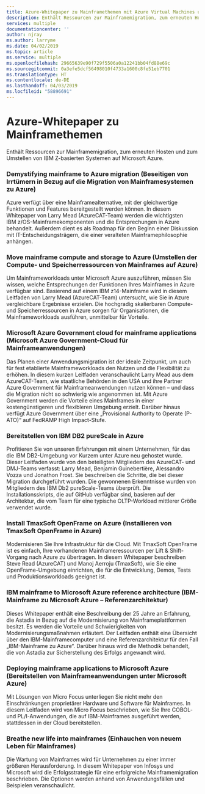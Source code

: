 ```yaml
---
title: Azure-Whitepaper zu Mainframethemen mit Azure Virtual Machines und Azure Storage
description: Enthält Ressourcen zur Mainframemigration, zum erneuten Hosten und zum Umstellen von IBM Z-basierten Systemen auf Microsoft Azure.
services: multiple
documentationcenter: ''
author: njray
ms.author: larryme
ms.date: 04/02/2019
ms.topic: article
ms.service: multiple
ms.openlocfilehash: 29665639e90f729f5506a0a12241bb04fd88e69c
ms.sourcegitcommit: 0a3efe5dcf56498010f4733a1600c8fe51eb7701
ms.translationtype: HT
ms.contentlocale: de-DE
ms.lasthandoff: 04/03/2019
ms.locfileid: "58896691"
---
```

# <a name="azure-white-papers-about-mainframe-topics"></a>Azure-Whitepaper zu Mainframethemen

Enthält Ressourcen zur Mainframemigration, zum erneuten Hosten und zum Umstellen von IBM Z-basierten Systemen auf Microsoft Azure.

### [<a name="demystifying-mainframe-to-azure-migration"></a>Demystifying mainframe to Azure migration (Beseitigen von Irrtümern in Bezug auf die Migration von Mainframesystemen zu Azure)](https://azure.microsoft.com/resources/demystifying-mainframe-to-azure-migration/)

Azure verfügt über eine Mainframealternative, mit der gleichwertige Funktionen und Features bereitgestellt werden können. In diesem Whitepaper von Larry Mead (AzureCAT-Team) werden die wichtigsten IBM z/OS-Mainframekomponenten und die Entsprechungen in Azure behandelt. Außerdem dient es als Roadmap für den Beginn einer Diskussion mit IT-Entscheidungsträgern, die einer veralteten Mainframephilosophie anhängen.

### [<a name="move-mainframe-compute-and-storage-to-azure"></a>Move mainframe compute and storage to Azure (Umstellen der Compute- und Speicherressourcen von Mainframes auf Azure)](https://azure.microsoft.com/resources/move-mainframe-compute-and-storage-to-azure/)

Um Mainframeworkloads unter Microsoft Azure auszuführen, müssen Sie wissen, welche Entsprechungen der Funktionen Ihres Mainframes in Azure verfügbar sind. Basierend auf einem IBM z14-Mainframe wird in diesem Leitfaden von Larry Mead (AzureCAT-Team) untersucht, wie Sie in Azure vergleichbare Ergebnisse erzielen. Die hochgradig skalierbaren Compute- und Speicherressourcen in Azure sorgen für Organisationen, die Mainframeworkloads ausführen, unmittelbar für Vorteile.

### [<a name="microsoft-azure-government-cloud-for-mainframe-applications"></a>Microsoft Azure Government cloud for mainframe applications (Microsoft Azure Government-Cloud für Mainframeanwendungen)](https://azure.microsoft.com/resources/microsoft-azure-government-cloud-for-mainframe-applications/)

Das Planen einer Anwendungsmigration ist der ideale Zeitpunkt, um auch für fest etablierte Mainframeworkloads den Nutzen und die Flexibilität zu erhöhen. In diesem kurzen Leitfaden veranschaulicht Larry Mead aus dem AzureCAT-Team, wie staatliche Behörden in den USA und ihre Partner Azure Government für Mainframeanwendungen nutzen können – und dass die Migration nicht so schwierig wie angenommen ist. Mit Azure Government werden die Vorteile eines Mainframes in einer kostengünstigeren und flexibleren Umgebung erzielt. Darüber hinaus verfügt Azure Government über eine „Provisional Authority to Operate (P-ATO)“ auf FedRAMP High Impact-Stufe.

### [<a name="deploy-ibm-db2-purescale-on-azure"></a>Bereitstellen von IBM DB2 pureScale in Azure](https://azure.microsoft.com/resources/deploy-ibm-db2-purescale-on-azure/)

Profitieren Sie von unseren Erfahrungen mit einem Unternehmen, für das die IBM DB2-Umgebung vor Kurzem unter Azure neu gehostet wurde. Dieser Leitfaden wurde von den beteiligten Mitgliedern des AzureCAT- und DMJ-Teams verfasst: Larry Mead, Benjamin Guinebertière, Alessandro Vozza und Jonathon Frost. Sie beschreiben die Schritte, die bei dieser Migration durchgeführt wurden. Die gewonnenen Erkenntnisse wurden von Mitgliedern des IBM Db2 pureScale-Teams überprüft. Die Installationsskripts, die auf GitHub verfügbar sind, basieren auf der Architektur, die vom Team für eine typische OLTP-Workload mittlerer Größe verwendet wurde.

### [<a name="install-tmaxsoft-openframe-on-azure"></a>Install TmaxSoft OpenFrame on Azure (Installieren von TmaxSoft OpenFrame in Azure)](https://azure.microsoft.com/resources/install-tmaxsoft-openframe-on-azure/)

Modernisieren Sie Ihre Infrastruktur für die Cloud. Mit TmaxSoft OpenFrame ist es einfach, Ihre vorhandenen Mainframeressourcen per Lift & Shift-Vorgang nach Azure zu übertragen. In diesem Whitepaper beschreiben Steve Read (AzureCAT) und Manoj Aerroju (TmaxSoft), wie Sie eine OpenFrame-Umgebung einrichten, die für die Entwicklung, Demos, Tests und Produktionsworkloads geeignet ist.

### [<a name="ibm-mainframe-to-microsoft-azure-reference-architecture"></a>IBM mainframe to Microsoft Azure reference architecture (IBM-Mainframe zu Microsoft Azure – Referenzarchitektur)](https://www.astadia.com/whitepaper/ibm-mainframe-to-microsoft-azure)

Dieses Whitepaper enthält eine Beschreibung der 25 Jahre an Erfahrung, die Astadia in Bezug auf die Modernisierung von Mainframeplattformen besitzt. Es werden die Vorteile und Schwierigkeiten von Modernisierungsmaßnahmen erläutert. Der Leitfaden enthält eine Übersicht über den IBM-Mainframecomputer und eine Referenzarchitektur für den Fall „IBM-Mainframe zu Azure“. Darüber hinaus wird die Methodik behandelt, die von Astadia zur Sicherstellung des Erfolgs angewandt wird.

### [<a name="deploying-mainframe-applications-to-microsoft-azure"></a>Deploying mainframe applications to Microsoft Azure (Bereitstellen von Mainframeanwendungen unter Microsoft Azure)](https://www.microfocus.com/media/white-paper/deploying_mainframe_applications_to_microsoft_azure_wp.pdf)

Mit Lösungen von Micro Focus unterliegen Sie nicht mehr den Einschränkungen proprietärer Hardware und Software für Mainframes. In diesem Leitfaden wird von Micro Focus beschrieben, wie Sie Ihre COBOL- und PL/I-Anwendungen, die auf IBM-Mainframes ausgeführt werden, stattdessen in der Cloud bereitstellen.

### [<a name="breathe-new-life-into-mainframes"></a>Breathe new life into mainframes (Einhauchen von neuem Leben für Mainframes)](https://www.infosys.com/modernization/Pages/breathe-new-life-mainframes.aspx)

 Die Wartung von Mainframes wird für Unternehmen zu einer immer größeren Herausforderung. In diesem Whitepaper von Infosys und Microsoft wird die Erfolgsstrategie für eine erfolgreiche Mainframemigration beschrieben. Die Optionen werden anhand von Anwendungsfällen und Beispielen veranschaulicht.